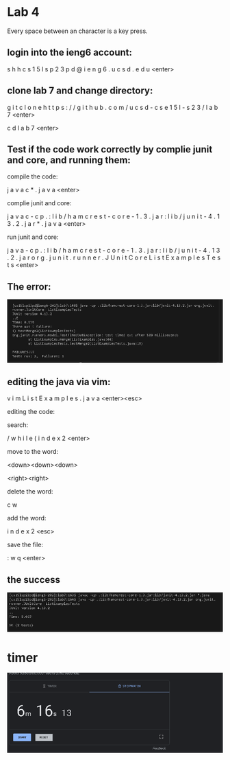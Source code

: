 # Lab 4

Every space between an character is a key press.

## login into the ieng6 account:


s h h c s 1 5 l s p 2 3 p d @ i e n g 6 . u c s d . e d u \<enter> 
  
  
## clone lab 7 and change directory:
  
  
g i t c l o n e h t t p s : / / g i t h u b . c o m / u c s d - c s e 1 5 l - s 2 3 / l a b 7 \<enter>
  
  
c d l a b 7 \<enter>
  
  
  
## Test if the code work correctly by complie junit and core, and running them:
compile the code:


j a v a c * . j a v a \<enter>  
  
complie junit and core:

j  a v a c - c p . : l i b / h a m c r e s t - c o r e - 1 . 3 . j a r : l i b / j u n i t - 4 . 1 3 . 2 . j a r * . j a v a \<enter>
  
run junit and core:


j a v a   - c p  . : l i b / h a m c r e s t - c o r e - 1 . 3 . j a r : l i b / j u n i t - 4 . 1 3 . 2 . j a r o r g . j u n i t . r u n n e r . J U n i t C o r e L i s t   E x a m p l e s T e s t s \<enter>
  
  
## The  error:
  ![image](lab444444444.png)


## editing the java via vim:


 v i m  L i s t E x a m p l e s . j a v a \<enter>\<esc>
 
 
 
 editing the  code:
 
 search:
 
 
 / w h i l e ( i n d e x 2 \<enter>
 
 
 move to the word:
 
 
 \<down>\<down>\<down>
 
 
 \<right>\<right>
 
 
 delete the word:
 
 
 c w 
 
 add the word:
 
 
 i n d e x 2 \<esc> 
 
 save the file:
 
 : w  q \<enter>


## the success
![image](correctsad.png)

# timer

![image](timer.png)
